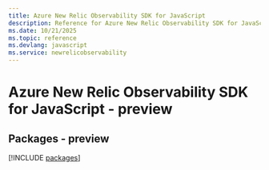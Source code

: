 ```yaml
---
title: Azure New Relic Observability SDK for JavaScript
description: Reference for Azure New Relic Observability SDK for JavaScript
ms.date: 10/21/2025
ms.topic: reference
ms.devlang: javascript
ms.service: newrelicobservability
---
```

# Azure New Relic Observability SDK for JavaScript - preview
## Packages - preview
[!INCLUDE [packages](new-relic-observability-index.md)]